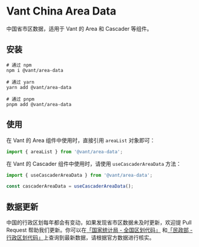 # Vant China Area Data

中国省市区数据，适用于 Vant 的 Area 和 Cascader 等组件。

## 安装

```shell
# 通过 npm
npm i @vant/area-data

# 通过 yarn
yarn add @vant/area-data

# 通过 pnpm
pnpm add @vant/area-data
```

## 使用

在 Vant 的 Area 组件中使用时，直接引用 `areaList` 对象即可：

```ts
import { areaList } from '@vant/area-data';
```

在 Vant 的 Cascader 组件中使用时，请使用 `useCascaderAreaData` 方法：

```ts
import { useCascaderAreaData } from '@vant/area-data';

const cascaderAreaData = useCascaderAreaData();
```

## 数据更新

中国的行政区划每年都会有变动，如果发现省市区数据未及时更新，欢迎提 Pull Request 帮助我们更新。你可以在[「国家统计局 - 全国区划代码」](http://www.stats.gov.cn/tjsj/tjbz/tjyqhdmhcxhfdm/) 和[「民政部 - 行政区划代码」](https://www.mca.gov.cn/article/sj/xzqh/1980/)上查询到最新数据，请根据官方数据进行核实。
